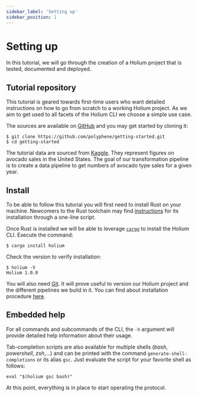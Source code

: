 ```yaml
---
sidebar_label: 'Setting up'
sidebar_position: 1
---
```


# Setting up

In this tutorial, we will go through the creation of a Holium project that is tested, documented and deployed.

## Tutorial repository

This tutorial is geared towards first-time users who want detailed instructions on how to go from scratch to
a working Holium project. As we aim to get used to all facets of the Holium CLI we choose a simple use case.

The sources are available on [GitHub](https://github.com/polyphene/getting-started) and you may get started
by cloning it:

```shell
$ git clone https://github.com/polyphene/getting-started.git
$ cd getting-started
```

The tutorial data are sourced from [Kaggle](https://www.kaggle.com/neuromusic/avocado-prices). They represent figures on
avocado sales in the United States. The goal of our transformation pipeline is to create a data
pipeline to get numbers of avocado type sales for a given year.

## Install

To be able to follow this tutorial you will first need to install Rust on your machine.
Newcomers to the Rust toolchain may find [instructions](https://www.rust-lang.org/tools/install) for its 
installation through a one-line script.

Once Rust is installed we will be able to leverage [`cargo`](https://doc.rust-lang.org/cargo/) to 
install the Holium CLI. Execute the command:
```shell
$ cargo install holium
```

Check the version to verify installation:
```shell
$ holium -V
Holium 1.0.0
```

You will also need [Git](https://git-scm.com/). It will prove useful to version our Holium project and the different pipelines
we build in it. You can find about installation procedure [here](https://git-scm.com).

## Embedded help

For all commands and subcommands of the CLI, the `-h` argument will provide
detailed help information about their usage.

Tab-completion scripts are also available for multiple shells (_bash_, _powershell_, _zsh_,…)
and can be printed with the command `generate-shell-completions` or its alias `gsc`.
Just evaluate the script for your favorite shell as follows:

```shell
eval "$(holium gsc bash)"
```

At this point, everything is in place to start operating the protocol.
